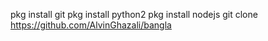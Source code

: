 pkg install git
pkg install python2
pkg install nodejs
git clone https://github.com/AlvinGhazali/bangla
